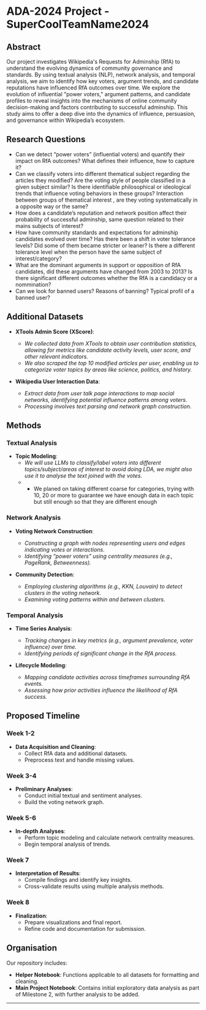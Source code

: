 # ADA-2024 Project - SuperCoolTeamName2024

## Abstract

Our project investigates Wikipedia's Requests for Adminship (RfA) to understand the evolving dynamics of community governance and standards. By using textual analysis (NLP), network analysis, and temporal analysis, we aim to identify how key voters, argument trends, and candidate reputations have influenced RfA outcomes over time. We explore the evolution of influential "power voters," argument patterns, and candidate profiles to reveal insights into the mechanisms of online community decision-making and factors contributing to successful adminship. This study aims to offer a deep dive into the dynamics of influence, persuasion, and governance within Wikipedia’s ecosystem.

## Research Questions

- Can we detect “power voters” (influential voters) and quantify their impact on RfA outcomes? What defines their influence, how to capture it?
- Can we classify voters into different thematical subject regarding the articles they modified? Are the voting style of people classified in a given subject similar? Is there identifiable philosophical or ideological trends that influence voting behaviors in these groups? Interaction between groups of thematical interest , are they voting systematically in a opposite way or the same? 
- How does a candidate’s reputation and network position affect their probability of successful adminship, same question related to their mains subjects of interest?
- How have community standards and expectations for adminship candidates evolved over time? Has there been a shift in voter tolerance levels? Did some of them became stricter or leaner? Is there a different tolerance level when the person have the same subject of interest/category?
- What are the dominant arguments in support or opposition of RfA candidates, did these arguments have changed from 2003 to 2013? Is there significant different outcomes whether the RfA is a candidacy or a nommination?
- Can we look for banned users? Reasons of banning? Typical profil of a banned user?
  


## Additional Datasets

- **XTools Admin Score (XScore)**:
  - *We collected data from XTools to obtain user contribution statistics, allowing for metrics like candidate activity levels, user score, and other relevant indicators.*
  - *We also scraped the top 10 modified articles per user, enabling us to categorize voter topics by areas like science, politics, and history.*

- **Wikipedia User Interaction Data**:
  - *Extract data from user talk page interactions to map social networks, identifying potential influence patterns among voters.*
  - *Processing involves text parsing and network graph construction.*

## Methods

### Textual Analysis

- **Topic Modeling**:
  - *We will use LLMs to classify/label voters into different topics/subject/areas of interest to avoid doing LDA, we might also use it to analyse the text joined with the votes.*
  - * We planed on taking different coarse for categories, trying with 10, 20 or more to guarantee we have enough data in each topic but still enough so that they are different enough

### Network Analysis

- **Voting Network Construction**:
  - *Constructing a graph with nodes representing users and edges indicating votes or interactions.*
  - *Identifying “power voters” using centrality measures (e.g., PageRank, Betweenness).*

- **Community Detection**:
  - *Employing clustering algorithms (e.g., KKN, Louvain) to detect clusters in the voting network.*
  - *Examining voting patterns within and between clusters.*

### Temporal Analysis

- **Time Series Analysis**:
  - *Tracking changes in key metrics (e.g., argument prevalence, voter influence) over time.*
  - *Identifying periods of significant change in the RfA process.*

- **Lifecycle Modeling**:
  - *Mapping candidate activities across timeframes surrounding RfA events.*
  - *Assessing how prior activities influence the likelihood of RfA success.*

## Proposed Timeline

### Week 1-2
- **Data Acquisition and Cleaning**:
  - Collect RfA data and additional datasets.
  - Preprocess text and handle missing values.

### Week 3-4
- **Preliminary Analyses**:
  - Conduct initial textual and sentiment analyses.
  - Build the voting network graph.

### Week 5-6
- **In-depth Analyses**:
  - Perform topic modeling and calculate network centrality measures.
  - Begin temporal analysis of trends.

### Week 7
- **Interpretation of Results**:
  - Compile findings and identify key insights.
  - Cross-validate results using multiple analysis methods.

### Week 8
- **Finalization**:
  - Prepare visualizations and final report.
  - Refine code and documentation for submission.

## Organisation

Our repository includes:
- **Helper Notebook**: Functions applicable to all datasets for formatting and cleaning.
- **Main Project Notebook**: Contains initial exploratory data analysis as part of Milestone 2, with further analysis to be added.

---


